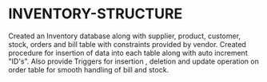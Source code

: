 # INVENTORY-STRUCTURE
Created an Inventory database along with supplier, product, customer, stock, orders and bill table with constraints provided by vendor. Created procedure for insertion of data into each table along  with auto increment "ID's". Also provide Triggers for insertion , deletion and update operation  on order table for smooth handling of bill and stock.
